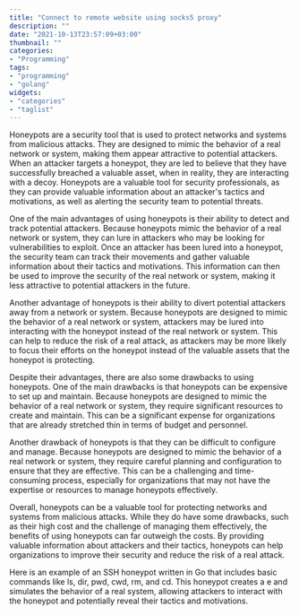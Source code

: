 ```yaml
---
title: "Connect to remote website using socks5 proxy"
description: ""
date: "2021-10-13T23:57:09+03:00"
thumbnail: ""
categories:
- "Programming"
tags:
- "programming"
- "golang"
widgets:
- "categories"
- "taglist"
---
```


Honeypots are a security tool that is used to protect networks and systems from malicious attacks. They are designed to mimic the behavior of a real network or system, making them appear attractive to potential attackers. When an attacker targets a honeypot, they are led to believe that they have successfully breached a valuable asset, when in reality, they are interacting with a decoy. Honeypots are a valuable tool for security professionals, as they can provide valuable information about an attacker's tactics and motivations, as well as alerting the security team to potential threats.

One of the main advantages of using honeypots is their ability to detect and track potential attackers. Because honeypots mimic the behavior of a real network or system, they can lure in attackers who may be looking for vulnerabilities to exploit. Once an attacker has been lured into a honeypot, the security team can track their movements and gather valuable information about their tactics and motivations. This information can then be used to improve the security of the real network or system, making it less attractive to potential attackers in the future.

Another advantage of honeypots is their ability to divert potential attackers away from a network or system. Because honeypots are designed to mimic the behavior of a real network or system, attackers may be lured into interacting with the honeypot instead of the real network or system. This can help to reduce the risk of a real attack, as attackers may be more likely to focus their efforts on the honeypot instead of the valuable assets that the honeypot is protecting.

Despite their advantages, there are also some drawbacks to using honeypots. One of the main drawbacks is that honeypots can be expensive to set up and maintain. Because honeypots are designed to mimic the behavior of a real network or system, they require significant resources to create and maintain. This can be a significant expense for organizations that are already stretched thin in terms of budget and personnel.

Another drawback of honeypots is that they can be difficult to configure and manage. Because honeypots are designed to mimic the behavior of a real network or system, they require careful planning and configuration to ensure that they are effective. This can be a challenging and time-consuming process, especially for organizations that may not have the expertise or resources to manage honeypots effectively.

Overall, honeypots can be a valuable tool for protecting networks and systems from malicious attacks. While they do have some drawbacks, such as their high cost and the challenge of managing them effectively, the benefits of using honeypots can far outweigh the costs. By providing valuable information about attackers and their tactics, honeypots can help organizations to improve their security and reduce the risk of a real attack.




Here is an example of an SSH honeypot written in Go that includes basic commands like ls, dir, pwd, cwd, rm, and cd. This honeypot creates a e and simulates the behavior of a real system, allowing attackers to interact with the honeypot and potentially reveal their tactics and motivations.

